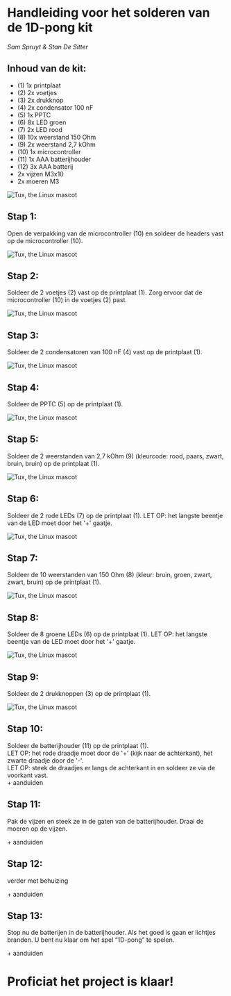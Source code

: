 # Handleiding voor het solderen van de 1D-pong kit
*Sam Spruyt & Stan De Sitter*
## Inhoud van de kit:
-	(1) 1x printplaat
-	(2) 2x voetjes
-	(3) 2x drukknop
-	(4) 2x condensator 100 nF
-	(5) 1x PPTC
-	(6) 8x LED groen
-	(7) 2x LED rood
-	(8) 10x weerstand 150 Ohm
-	(9) 2x weerstand 2,7 kOhm
- (10) 1x microcontroller
-	(11) 1x AAA batterijhouder
-	(12) 3x AAA batterij
-	2x vijzen M3x10
-	2x moeren M3

  ![Tux, the Linux mascot](/images/handleidingstap0.jpg)
## Stap 1:
Open de verpakking van de microcontroller (10) en soldeer de headers vast op de microcontroller (10).

![Tux, the Linux mascot](/images/handleidingstap1.png)

## Stap 2:
Soldeer de 2 voetjes (2) vast op de printplaat (1). Zorg ervoor dat de microcontroller (10) in de voetjes (2) past.

 ![Tux, the Linux mascot](/images/handleidingstap2.png)

## Stap 3:
Soldeer de 2 condensatoren van 100 nF (4) vast op de printplaat (1).

 ![Tux, the Linux mascot](/images/handleidingstap3.png)

## Stap 4:
Soldeer de PPTC (5) op de printplaat (1).

 ![Tux, the Linux mascot](/images/handleidingstap4.png)

## Stap 5:
Soldeer de 2 weerstanden van 2,7 kOhm (9) (kleurcode: rood, paars, zwart, bruin, bruin) op de printplaat (1).

 ![Tux, the Linux mascot](/images/handleidingstap5.png)

## Stap 6:
Soldeer de 2 rode LEDs (7) op de printplaat (1). LET OP: het langste beentje van de LED moet door het '+' gaatje.

 ![Tux, the Linux mascot](/images/handleidingstap6.png)


## Stap 7:
Soldeer de 10 weerstanden van 150 Ohm (8) (kleur: bruin, groen, zwart, zwart, bruin) op de printplaat (1).

 ![Tux, the Linux mascot](/images/handleidingstap7.png)


## Stap 8:
Soldeer de 8 groene LEDs (6) op de printplaat (1). LET OP: het langste beentje van de LED moet door het '+' gaatje.

 ![Tux, the Linux mascot](/images/handleidingstap8.png)


## Stap 9:
Soldeer de 2 drukknoppen (3) op de printplaat (1).

 ![Tux, the Linux mascot](/images/handleidingstap9.png)


## Stap 10:
Soldeer de batterijhouder (11) op de printplaat (1).  
LET OP: het rode draadje moet door de '+' (kijk naar de achterkant), het zwarte draadje door de '-'.  
LET OP: steek de draadjes er langs de achterkant in en soldeer ze via de voorkant vast. <br />
<foto> + aanduiden

## Stap 11:
Pak de vijzen en steek ze in de gaten van de batterijhouder. Draai de moeren op de vijzen.

<foto> + aanduiden

## Stap 12:
verder met behuizing

<foto> + aanduiden

## Stap 13:
Stop nu de batterijen in de batterijhouder. Als het goed is gaan er lichtjes branden. U bent nu klaar om het spel “1D-pong” te spelen.

<foto> + aanduiden




# Proficiat het project is klaar!
<foto>

